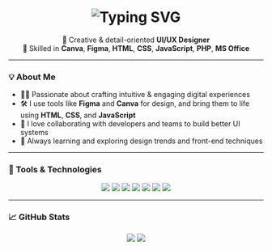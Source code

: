 <h1 align="center">
  <img src="https://readme-typing-svg.herokuapp.com?font=Fira+Code&size=28&pause=1000&color=F76BC1&center=true&vCenter=true&width=435&lines=Mansi+Sapra;UI%2FUX+Designer" alt="Typing SVG" />
</h1>

<p align="center">
  🎨 Creative & detail-oriented <strong>UI/UX Designer</strong> <br/>
  💼 Skilled in <strong>Canva</strong>, <strong>Figma</strong>, <strong>HTML</strong>, <strong>CSS</strong>, <strong>JavaScript</strong>, <strong>PHP</strong>, <strong>MS Office</strong> <br/>
</p>

---

### 💡 About Me

- 👩‍💻 Passionate about crafting intuitive & engaging digital experiences  
- 🛠️ I use tools like **Figma** and **Canva** for design, and bring them to life using **HTML**, **CSS**, and **JavaScript**  
- 💬 I love collaborating with developers and teams to build better UI systems  
- 🎯 Always learning and exploring design trends and front-end techniques  

---

### 🧰 Tools & Technologies

<div align="center">
  <img src="https://img.shields.io/badge/Figma-F24E1E?style=for-the-badge&logo=figma&logoColor=white" />
  <img src="https://img.shields.io/badge/Canva-00C4CC?style=for-the-badge&logo=canva&logoColor=white" />
  <img src="https://img.shields.io/badge/HTML5-E34F26?style=for-the-badge&logo=html5&logoColor=white" />
  <img src="https://img.shields.io/badge/CSS3-1572B6?style=for-the-badge&logo=css3&logoColor=white" />
  <img src="https://img.shields.io/badge/JavaScript-F7DF1E?style=for-the-badge&logo=javascript&logoColor=black" />
  <img src="https://img.shields.io/badge/PHP-777BB4?style=for-the-badge&logo=php&logoColor=white" />
  <img src="https://img.shields.io/badge/MS%20Office-D83B01?style=for-the-badge&logo=microsoft-office&logoColor=white" />
</div>

---

### 📈 GitHub Stats

<p align="center">
  <img src="https://github-readme-stats.vercel.app/api?username=MansiSapra25&show_icons=true&theme=radical" />
  <img src="https://github-readme-stats.vercel.app/api/top-langs/?username=MansiSapra25&layout=compact&theme=radical" />
</p>
